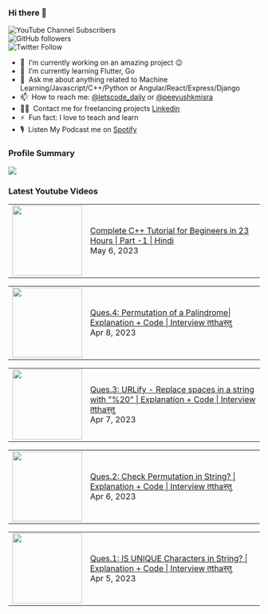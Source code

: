 ### Hi there 👋

![YouTube Channel Subscribers](https://img.shields.io/youtube/channel/subscribers/UCgmk1KXmrHXt_DO0kScyVmQ?style=social)  
![GitHub followers](https://img.shields.io/github/followers/misrapk?style=social)  
![Twitter Follow](https://img.shields.io/twitter/follow/peeyushkmisra?style=social)

- 🔭 &nbsp;I’m currently working on an amazing project :wink:
- 🌱 &nbsp;I’m currently learning Flutter, Go
- 💬 &nbsp;Ask me about anything related to Machine Learning/Javascript/C++/Python or Angular/React/Express/Django
- 📫 &nbsp;How to reach me: [@letscode_daily](https://www.instagram.com/letscode_daily/) or [@peeyushkmisra](https://www.instagram.com/peeyushkmisra/)
- 👨‍💻 &nbsp;Contact me for freelancing projects [Linkedin](https://www.linkedin.com/in/peeyushkmisra/)
- ⚡ &nbsp;Fun fact: I love to teach and learn
- 🎙 &nbsp;Listen My Podcast me on [Spotify](https://open.spotify.com/show/5HlTHA4yxnj56N1klajpQc)

### Profile Summary

![](https://github-profile-summary-cards.vercel.app/api/cards/profile-details?username=misrapk&theme=dracula)

### Latest Youtube Videos

<!-- YOUTUBE:START --><table><tr><td><a href="https://www.youtube.com/watch?v=t-4swp_j6kA"><img width="140px" src="https://i.ytimg.com/vi/t-4swp_j6kA/mqdefault.jpg"></a></td>
<td><a href="https://www.youtube.com/watch?v=t-4swp_j6kA">Complete C++ Tutorial for Begineers in 23 Hours | Part -1 | Hindi</a><br/>May 6, 2023</td></tr></table>
<table><tr><td><a href="https://www.youtube.com/watch?v=ymJjK5oo3l8"><img width="140px" src="https://i.ytimg.com/vi/ymJjK5oo3l8/mqdefault.jpg"></a></td>
<td><a href="https://www.youtube.com/watch?v=ymJjK5oo3l8">Ques.4: Permutation of a Palindrome| Explanation + Code | Interview तthaस्तु</a><br/>Apr 8, 2023</td></tr></table>
<table><tr><td><a href="https://www.youtube.com/watch?v=t9Wix75617I"><img width="140px" src="https://i.ytimg.com/vi/t9Wix75617I/mqdefault.jpg"></a></td>
<td><a href="https://www.youtube.com/watch?v=t9Wix75617I">Ques.3: URLify - Replace spaces in a string with &quot;%20&quot; | Explanation + Code | Interview तthaस्तु</a><br/>Apr 7, 2023</td></tr></table>
<table><tr><td><a href="https://www.youtube.com/watch?v=5fLvw02539A"><img width="140px" src="https://i.ytimg.com/vi/5fLvw02539A/mqdefault.jpg"></a></td>
<td><a href="https://www.youtube.com/watch?v=5fLvw02539A">Ques.2: Check Permutation in String? | Explanation + Code | Interview तthaस्तु</a><br/>Apr 6, 2023</td></tr></table>
<table><tr><td><a href="https://www.youtube.com/watch?v=YnauEPSrW5E"><img width="140px" src="https://i.ytimg.com/vi/YnauEPSrW5E/mqdefault.jpg"></a></td>
<td><a href="https://www.youtube.com/watch?v=YnauEPSrW5E">Ques.1: IS UNIQUE Characters in String? | Explanation + Code | Interview तthaस्तु</a><br/>Apr 5, 2023</td></tr></table>
<!-- YOUTUBE:END -->

